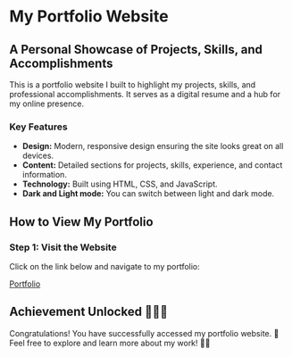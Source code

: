# **My Portfolio Website**

## A Personal Showcase of Projects, Skills, and Accomplishments

This is a portfolio website I built to highlight my projects, skills, and professional accomplishments. It serves as a digital resume and a hub for my online presence.

### Key Features
- **Design:** Modern, responsive design ensuring the site looks great on all devices.
- **Content:** Detailed sections for projects, skills, experience, and contact information.
- **Technology:** Built using HTML, CSS, and JavaScript.
- **Dark and Light mode:** You can switch between light and dark mode.

## How to View My Portfolio

### Step 1: Visit the Website
Click on the link below and navigate to my portfolio:

[Portfolio](https://kiyohan.github.io/)

## Achievement Unlocked 🎉🌟🎊
Congratulations! You have successfully accessed my portfolio website. 🥳 Feel free to explore and learn more about my work! 🚀🌟
